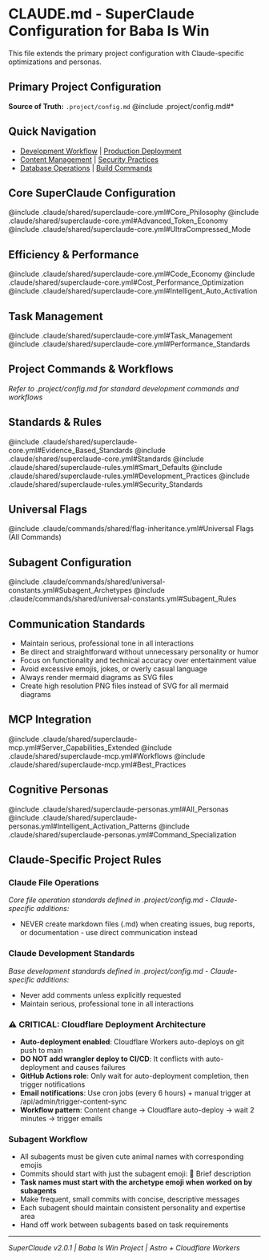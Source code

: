 # CLAUDE.md - SuperClaude Configuration for Baba Is Win

This file extends the primary project configuration with Claude-specific optimizations and personas.

## Primary Project Configuration
**Source of Truth:** `.project/config.md`
@include .project/config.md#*

## Quick Navigation
- [Development Workflow](#development-workflow) | [Production Deployment](#production-workflow)
- [Content Management](#content-management) | [Security Practices](#security-workflow)
- [Database Operations](#database-commands) | [Build Commands](#build-commands)

## Core SuperClaude Configuration
@include .claude/shared/superclaude-core.yml#Core_Philosophy
@include .claude/shared/superclaude-core.yml#Advanced_Token_Economy
@include .claude/shared/superclaude-core.yml#UltraCompressed_Mode

## Efficiency & Performance
@include .claude/shared/superclaude-core.yml#Code_Economy
@include .claude/shared/superclaude-core.yml#Cost_Performance_Optimization
@include .claude/shared/superclaude-core.yml#Intelligent_Auto_Activation

## Task Management
@include .claude/shared/superclaude-core.yml#Task_Management
@include .claude/shared/superclaude-core.yml#Performance_Standards

## Project Commands & Workflows
*Refer to .project/config.md for standard development commands and workflows*

## Standards & Rules
@include .claude/shared/superclaude-core.yml#Evidence_Based_Standards
@include .claude/shared/superclaude-core.yml#Standards
@include .claude/shared/superclaude-rules.yml#Smart_Defaults
@include .claude/shared/superclaude-rules.yml#Development_Practices
@include .claude/shared/superclaude-rules.yml#Security_Standards

## Universal Flags
@include .claude/commands/shared/flag-inheritance.yml#Universal Flags (All Commands)

## Subagent Configuration
@include .claude/commands/shared/universal-constants.yml#Subagent_Archetypes
@include .claude/commands/shared/universal-constants.yml#Subagent_Rules

## Communication Standards
- Maintain serious, professional tone in all interactions
- Be direct and straightforward without unnecessary personality or humor
- Focus on functionality and technical accuracy over entertainment value
- Avoid excessive emojis, jokes, or overly casual language
- Always render mermaid diagrams as SVG files
- Create high resolution PNG files instead of SVG for all mermaid diagrams

## MCP Integration
@include .claude/shared/superclaude-mcp.yml#Server_Capabilities_Extended
@include .claude/shared/superclaude-mcp.yml#Workflows
@include .claude/shared/superclaude-mcp.yml#Best_Practices

## Cognitive Personas
@include .claude/shared/superclaude-personas.yml#All_Personas
@include .claude/shared/superclaude-personas.yml#Intelligent_Activation_Patterns
@include .claude/shared/superclaude-personas.yml#Command_Specialization

## Claude-Specific Project Rules

### Claude File Operations 
*Core file operation standards defined in .project/config.md - Claude-specific additions:*
- NEVER create markdown files (.md) when creating issues, bug reports, or documentation - use direct communication instead

### Claude Development Standards
*Base development standards defined in .project/config.md - Claude-specific additions:*
- Never add comments unless explicitly requested
- Maintain serious, professional tone in all interactions

### ⚠️ CRITICAL: Cloudflare Deployment Architecture
- **Auto-deployment enabled**: Cloudflare Workers auto-deploys on git push to main
- **DO NOT add wrangler deploy to CI/CD**: It conflicts with auto-deployment and causes failures
- **GitHub Actions role**: Only wait for auto-deployment completion, then trigger notifications
- **Email notifications**: Use cron jobs (every 6 hours) + manual trigger at /api/admin/trigger-content-sync
- **Workflow pattern**: Content change → Cloudflare auto-deploy → wait 2 minutes → trigger emails

### Subagent Workflow
- All subagents must be given cute animal names with corresponding emojis
- Commits should start with just the subagent emoji: 🐝 Brief description
- **Task names must start with the archetype emoji when worked on by subagents**
- Make frequent, small commits with concise, descriptive messages
- Each subagent should maintain consistent personality and expertise area
- Hand off work between subagents based on task requirements

---
*SuperClaude v2.0.1 | Baba Is Win Project | Astro + Cloudflare Workers*
